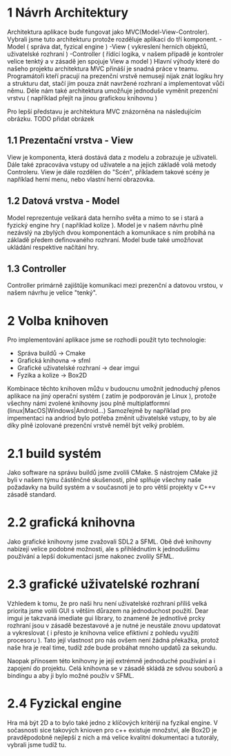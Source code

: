 # 1 Návrh Architektury
Architektura aplikace bude fungovat jako MVC(Model-View-Controler). Vybrali jsme tuto architekturu protože rozděluje aplikaci do tří komponent.
-Model ( správa dat, fyzical engine )
-View ( vykreslení herních objektů, uživatelské rozhraní )
-Controller ( řídící logika, v našem případě je kontroler velice tenktý a v zásadě jen spojuje View a model )
Hlavní výhody které do našeho projektu architektura MVC přináší je snadná práce v teamu. Programátoři kteří pracují
na prezenční vrstvě nemusejí nijak znát logiku hry a strukturu dat, stačí jim pouza znát navržené rozhraní a implementovat vůči němu.
Déle nám také architektura umožňuje jednoduše vyměnit prezenční vrstvu ( například přejít na jinou grafickou knihovnu )

Pro lepší představu je architektura MVC znázorněna na následujícím obrázku.
TODO přidat obrázek

## 1.1 Prezentační vrstva - View
View je komponenta, která dostává data z modelu a zobrazuje je uživateli. Dále také zpracováva  vstupy od uživatele a na jejich základě
volá metody Controleru. View je dále rozdělen do "Scén", příkladem takové scény je například herní menu, nebo vlastní herní obrazovka.

## 1.2 Datová vrstva - Model
Model reprezentuje veškará data herního světa a mimo to se i stará a fyzický engine hry ( například kolize ). Model je v našem návrhu
plně nezávslý na zbylých dvou komponentách a komunikace s ním probíhá na základě předem definovaného rozhraní. Model bude také umožňovat
ukládání respektive načítání hry.

## 1.3 Controller
Controller primárně zajištǔje komunikaci mezi prezenční a datovou vrstou, v našem návrhu je velice "tenký".

# 2 Volba knihoven
Pro implementování aplikace jsme se rozhodli použít tyto technologie:

- Správa buildů -> Cmake
- Grafická knihovna -> sfml
- Grafické uživatelské rozhraní -> dear imgui
- Fyzika a kolize -> Box2D

Kombinace těchto knihoven můžu v budoucnu umožnit jednoduchý přenos aplikace na jiný operační systém ( zatím je podporován je Linux ),
protože všechny námi zvolené knihovny jsou plně multiplatformní (linux|MacOS|Windows|Android...)  Samozřejmě by například
pro impementaci na andriod bylo potřeba změnit uživatelské vstupy, to by ale díky plně izolované prezenční vrstvě neměl být velký problém.

# 2.1 build systém
Jako software na správu buildů jsme zvolili CMake. S nástrojem CMake již byli v našem týmu částěnčné skušenosti, plně
splňuje všechny naše požadavky na build systém a v současnoti je to pro větší projekty v C++v zásadě standard.

# 2.2 grafická knihovna
Jako grafické knihovny jsme zvažovali SDL2 a SFML. Obě dvě knihovny nabízejí velice podobné možnosti, ale s přihlédnutím
k jednodušímu používání a lepší dokumentaci jsme nakonec zvolily SFML.

# 2.3 grafické uživatelské rozhraní
Vzhledem k tomu, že pro naši hru není uživatelské rozhraní příliš velká priorita jsme volili GUI s větším důrazem na jednoduchost
použití. Dear imgui je takzvaná imediate gui library, to znamené že jednotlivé prcky rozhraní jsou v zásadě bezestavové a je
nutné je neustále znovu updatovat a vykreslovat ( i přesto je knihovna velice efiktivní z pohledu  využití procesoru ). Tato
její vlastnost pro nás ovšem není žádná překažka, protož naše hra je real time, tudíž zde bude probáhat mnoho updatů za sekundu.  

Naopak přínosem této knihovny je její extrémně jednoduché používání a i zapojení do projektu. Celá knihovna se v zásadě skládá
ze sdvou souborů a bindingu a aby ji bylo možné použív v SFML.

# 2.4 Fyzickal engine
Hra má být 2D a to bylo také jedno z klíčových kritérijí na fyzikal engine. V sočasnosti sice takových knioven pro c++ existuje množství,
ale Box2D je pravděpodobně nejlepší z nich a má velice kvalitní dokumentaci a tutorály, vybrali jsme tudíž tu.
